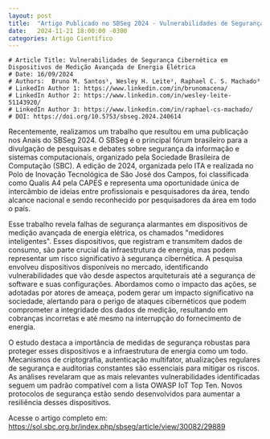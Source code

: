 ```yaml
---
layout: post
title:  "Artigo Publicado no SBSeg 2024 - Vulnerabilidades de Segurança Cibernética em Dispositivos de Medição Avançada de Energia Elétrica"
date:   2024-11-21 18:00:00 -0300
categories: Artigo Científico
---
```

```text
# Article Title: Vulnerabilidades de Segurança Cibernética em Dispositivos de Medição Avançada de Energia Elétrica
# Date: 16/09/2024
# Authors:  Bruno M. Santos¹, Wesley H. Leite², Raphael C. S. Machado³
# LinkedIn Author 1: https://www.linkedin.com/in/brunomacena/
# LinkedIn Author 2: https://www.linkedin.com/in/wesley-leite-51143920/
# LinkedIn Author 3: https://www.linkedin.com/in/raphael-cs-machado/
# DOI: https://doi.org/10.5753/sbseg.2024.240614
```
Recentemente, realizamos um trabalho que resultou em uma publicação nos Anais do SBSeg 2024. O SBSeg é o principal fórum brasileiro para a divulgação de pesquisas e debates sobre segurança da informação e sistemas computacionais, organizado pela Sociedade Brasileira de Computação (SBC). A edição de 2024, organizada pelo ITA e realizada no Polo de Inovação Tecnológica de São José dos Campos, foi classificada como Qualis A4 pela CAPES e representa uma oportunidade única de intercâmbio de ideias entre profissionais e pesquisadores da área, tendo alcance nacional e sendo reconhecido por pesquisadores da área em todo o país. 
 
Esse trabalho revela falhas de segurança alarmantes em dispositivos de medição avançada de energia elétrica, os chamados "medidores inteligentes".  Esses dispositivos, que registram e transmitem dados de consumo, são parte crucial da infraestrutura de energia, mas podem representar um risco significativo à segurança cibernética. A pesquisa envolveu dispositivos disponíveis no mercado, identificando vulnerabilidades que vão desde aspectos arquiteturais até a segurança de software e suas configurações. Abordamos como  o impacto das ações, se adotadas por atores de ameaça, podem gerar um impacto significativo na sociedade, alertando para o perigo de ataques cibernéticos que podem comprometer a integridade dos dados de medição, resultando em cobranças incorretas e até mesmo na interrupção do fornecimento de energia.
 
O estudo destaca a importância de medidas de segurança robustas para proteger esses dispositivos e a infraestrutura de energia como um todo.  Mecanismos de criptografia, autenticação multifator, atualizações regulares de segurança e auditorias constantes são essenciais para mitigar os riscos. As análises revelaram que as mais relevantes vulnerabilidades identificadas seguem um padrão compatível com a lista OWASP IoT Top Ten. Novos protocolos de segurança estão sendo desenvolvidos para aumentar a resiliência desses dispositivos.

Acesse o artigo completo em: https://sol.sbc.org.br/index.php/sbseg/article/view/30082/29889
